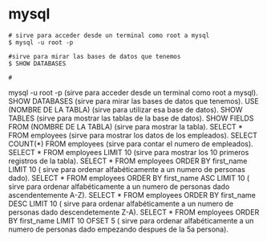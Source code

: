 # mysql

```mysql
# sirve para acceder desde un terminal como root a mysql
$ mysql -u root -p

#sirve para mirar las bases de datos que tenemos
$ SHOW DATABASES

#
```
mysql -u root -p (sirve para acceder desde un terminal como root a mysql).
SHOW DATABASES (sirve para mirar las bases de datos que tenemos).
USE (NOMBRE DE LA TABLA) (sirve para utilizar esa base de datos).
SHOW TABLES (sirve para mostrar las tablas de la base de datos).
SHOW FIELDS FROM (NOMBRE DE LA TABLA) (sirve para mostrar la tabla).
SELECT * FROM employees (sirve para mostrar los datos de los empleados).
SELECT COUNT(*) FROM employees (sirve para contar el numero de empleados).
SELECT * FROM employees LIMIT 10 (sirve para mostrar los 10 primeros registros de la tabla).
SELECT * FROM employees ORDER BY first_name LIMIT 10 ( sirve para ordenar alfabéticamente a un numero de personas dado).
SELECT * FROM employees ORDER BY first_name ASC LIMIT 10 ( sirve para ordenar alfabéticamente a un numero de personas dado ascendentemente A-Z).
SELECT * FROM employees ORDER BY first_name DESC LIMIT 10 ( sirve para ordenar alfabéticamente a un numero de personas dado descendetemente Z-A).
SELECT * FROM employees ORDER BY first_name LIMIT 10 OFSET 5 ( sirve para ordenar alfabéticamente a un numero de personas dado empezando despues de la 5a persona).
